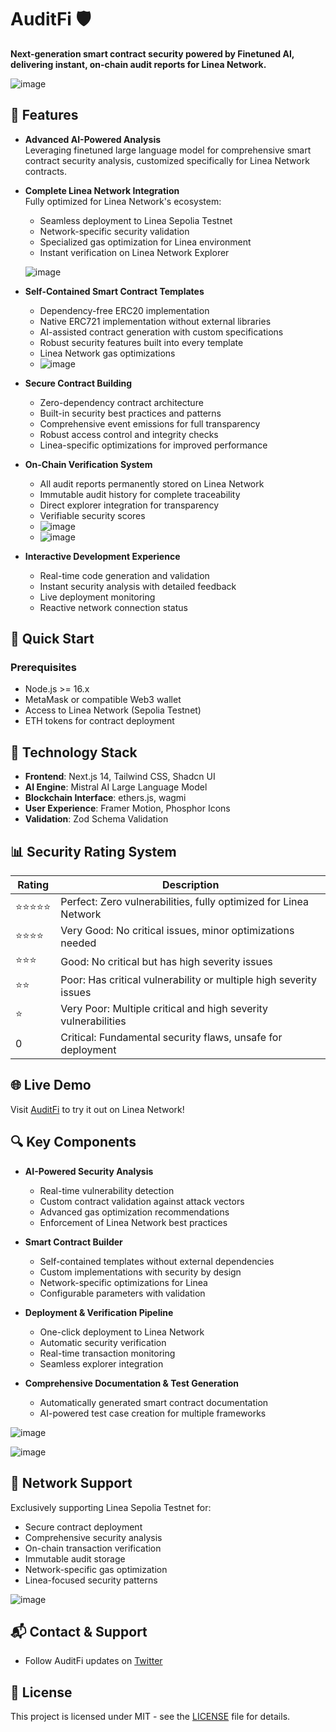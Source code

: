 # AuditFi 🛡️

**Next-generation smart contract security powered by Finetuned AI, delivering instant, on-chain audit reports for Linea Network.**

![image](https://github.com/user-attachments/assets/0ea2adad-3a31-4c22-a93c-f2cfe42f71d8)

## 🌟 Features

- **Advanced AI-Powered Analysis**  
  Leveraging finetuned large language model for comprehensive smart contract security analysis, customized specifically for Linea Network contracts.

- **Complete Linea Network Integration**  
  Fully optimized for Linea Network's ecosystem:
  - Seamless deployment to Linea Sepolia Testnet
  - Network-specific security validation
  - Specialized gas optimization for Linea environment
  - Instant verification on Linea Network Explorer
  
  ![image](https://github.com/user-attachments/assets/127d5dab-3395-4fa9-9ca5-c6dddcd0b3d8)

- **Self-Contained Smart Contract Templates**
  - Dependency-free ERC20 implementation
  - Native ERC721 implementation without external libraries
  - AI-assisted contract generation with custom specifications
  - Robust security features built into every template
  - Linea Network gas optimizations
  - ![image](https://github.com/user-attachments/assets/2188c03d-e7fc-4315-8dea-3b630fe65bd0)

- **Secure Contract Building**
  - Zero-dependency contract architecture
  - Built-in security best practices and patterns
  - Comprehensive event emissions for full transparency
  - Robust access control and integrity checks
  - Linea-specific optimizations for improved performance

- **On-Chain Verification System**  
  - All audit reports permanently stored on Linea Network
  - Immutable audit history for complete traceability
  - Direct explorer integration for transparency
  - Verifiable security scores
  - ![image](https://github.com/user-attachments/assets/69735782-35f8-4a18-9706-22ada9a5f599)
  - ![image](https://github.com/user-attachments/assets/f651f308-a028-48e4-b687-67579eb8186f)

- **Interactive Development Experience**
  - Real-time code generation and validation
  - Instant security analysis with detailed feedback
  - Live deployment monitoring
  - Reactive network connection status

## 🚀 Quick Start

### Prerequisites
- Node.js >= 16.x
- MetaMask or compatible Web3 wallet
- Access to Linea Network (Sepolia Testnet)
- ETH tokens for contract deployment

## 🔧 Technology Stack

- **Frontend**: Next.js 14, Tailwind CSS, Shadcn UI
- **AI Engine**: Mistral AI Large Language Model
- **Blockchain Interface**: ethers.js, wagmi
- **User Experience**: Framer Motion, Phosphor Icons
- **Validation**: Zod Schema Validation

## 📊 Security Rating System

| Rating | Description |
|--------|-------------|
| ⭐⭐⭐⭐⭐ | Perfect: Zero vulnerabilities, fully optimized for Linea Network |
| ⭐⭐⭐⭐ | Very Good: No critical issues, minor optimizations needed |
| ⭐⭐⭐ | Good: No critical but has high severity issues |
| ⭐⭐ | Poor: Has critical vulnerability or multiple high severity issues |
| ⭐ | Very Poor: Multiple critical and high severity vulnerabilities |
| 0 | Critical: Fundamental security flaws, unsafe for deployment |

## 🌐 Live Demo
Visit [AuditFi](https://auditfi-linea.netlify.app/) to try it out on Linea Network!

## 🔍 Key Components

- **AI-Powered Security Analysis**
  - Real-time vulnerability detection
  - Custom contract validation against attack vectors
  - Advanced gas optimization recommendations
  - Enforcement of Linea Network best practices

- **Smart Contract Builder**
  - Self-contained templates without external dependencies
  - Custom implementations with security by design
  - Network-specific optimizations for Linea
  - Configurable parameters with validation

- **Deployment & Verification Pipeline**
  - One-click deployment to Linea Network
  - Automatic security verification
  - Real-time transaction monitoring
  - Seamless explorer integration

- **Comprehensive Documentation & Test Generation**
  - Automatically generated smart contract documentation
  - AI-powered test case creation for multiple frameworks

![image](https://github.com/user-attachments/assets/cd1549ce-4e06-4a51-b20f-c56bf0af32aa)

![image](https://github.com/user-attachments/assets/275f8c22-64eb-4776-a6ad-f537ca3b4e03)

## 🔗 Network Support

Exclusively supporting Linea Sepolia Testnet for:
- Secure contract deployment
- Comprehensive security analysis
- On-chain transaction verification
- Immutable audit storage
- Network-specific gas optimization
- Linea-focused security patterns

![image](https://github.com/user-attachments/assets/8d7a929e-4559-4ed9-a2bc-9f2abedea0c4)

## 📬 Contact & Support

- Follow AuditFi updates on [Twitter](https://x.com/AuditFi_ai)

## 📄 License

This project is licensed under MIT - see the [LICENSE](LICENSE) file for details.
